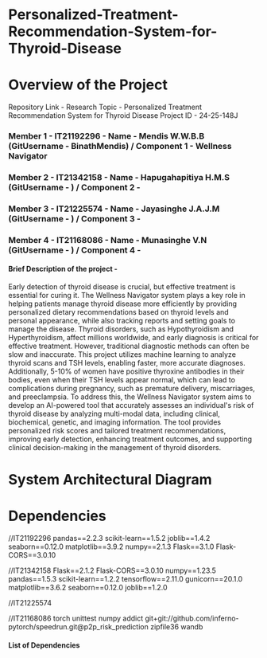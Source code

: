 # Personalized-Treatment-Recommendation-System-for-Thyroid-Disease

# Overview of the Project 
Repository Link - 
Research Topic - Personalized Treatment Recommendation System for Thyroid Disease
Project ID - 24-25-148J

### Member 1 - IT21192296 - Name - Mendis W.W.B.B (GitUsername - BinathMendis) / Component 1 - Wellness Navigator
### Member 2 - IT21342158 - Name - Hapugahapitiya H.M.S (GitUsername - ) / Component 2 - 
### Member 3 - IT21225574 - Name - Jayasinghe J.A.J.M (GitUsername - ) / Component 3 - 
### Member 4 - IT21168086 - Name - Munasinghe V.N (GitUsername - ) / Component 4 -  

#### Brief Description of the project - 

Early detection of thyroid disease is crucial, but effective treatment is essential for curing it. The Wellness Navigator system plays a key role in helping patients manage thyroid disease more efficiently by providing personalized dietary recommendations based on thyroid levels and personal appearance, while also tracking reports and setting goals to manage the disease. Thyroid disorders, such as Hypothyroidism and Hyperthyroidism, affect millions worldwide, and early diagnosis is critical for effective treatment. However, traditional diagnostic methods can often be slow and inaccurate. This project utilizes machine learning to analyze thyroid scans and TSH levels, enabling faster, more accurate diagnoses. Additionally, 5-10% of women have positive thyroxine antibodies in their bodies, even when their TSH levels appear normal, which can lead to complications during pregnancy, such as premature delivery, miscarriages, and preeclampsia. To address this, the Wellness Navigator system aims to develop an AI-powered tool that accurately assesses an individual's risk of thyroid disease by analyzing multi-modal data, including clinical, biochemical, genetic, and imaging information. The tool provides personalized risk scores and tailored treatment recommendations, improving early detection, enhancing treatment outcomes, and supporting clinical decision-making in the management of thyroid disorders.

# System Architectural Diagram



# Dependencies
//IT21192296
pandas==2.2.3
scikit-learn==1.5.2
joblib==1.4.2
seaborn==0.12.0
matplotlib==3.9.2
numpy==2.1.3
Flask==3.1.0
Flask-CORS==3.0.10

//IT21342158
Flask==2.1.2
Flask-CORS==3.0.10
numpy==1.23.5
pandas==1.5.3
scikit-learn==1.2.2
tensorflow==2.11.0
gunicorn==20.1.0
matplotlib==3.6.2
seaborn==0.12.0
joblib==1.2.0

//IT21225574

//IT21168086
torch
unittest
numpy
addict
git+git://github.com/inferno-pytorch/speedrun.git@p2p_risk_prediction
zipfile36
wandb

#### List of Dependencies
